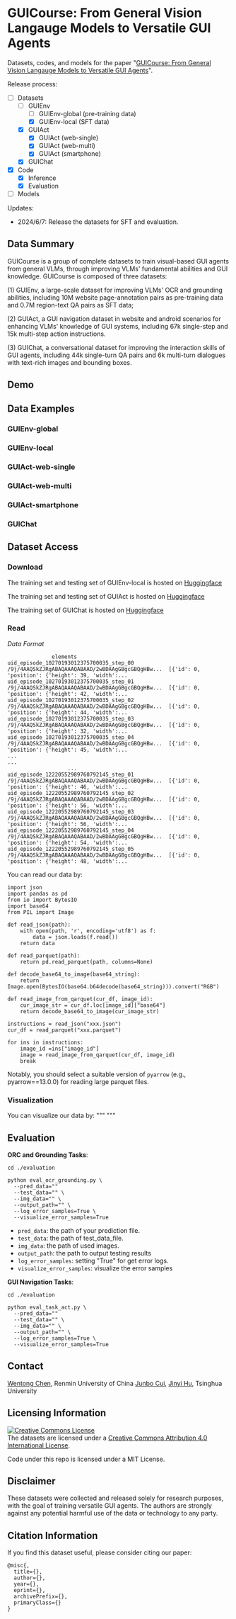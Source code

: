 # GUICourse: From General Vision Langauge Models to Versatile GUI Agents 

Datasets, codes, and models for the paper "[GUICourse: From General Vision Langauge Models to Versatile GUI Agents]()".

Release process:
- [ ] Datasets
  - [ ] GUIEnv
    - [ ] GUIEnv-global (pre-training data)
    - [x] GUIEnv-local (SFT data)
  - [x] GUIAct
    - [x] GUIAct (web-single)
    - [x] GUIAct (web-multi)
    - [x] GUIAct (smartphone)
  - [x] GUIChat
- [x] Code
  - [x] Inference
  - [x] Evaluation
- [ ] Models

Updates:
- 2024/6/7: Release the datasets for SFT and evaluation.


## Data Summary

GUICourse is a group of complete datasets to train visual-based GUI agents from general VLMs, through improving VLMs' fundamental abilities and GUI knowledge. GUICourse is composed of three datasets: 

(1) GUIEnv, a large-scale dataset for improving VLMs' OCR and grounding abilities, including 10M website page-annotation pairs as pre-training data and 0.7M region-text QA pairs as SFT data; 

(2) GUIAct, a GUI navigation dataset in website and android scenarios for enhancing VLMs' knowledge of GUI systems, including 67k single-step and 15k multi-step action instructions. 

(3) GUIChat, a conversational dataset for improving the interaction skills of GUI agents, including 44k single-turn QA pairs and 6k multi-turn dialogues with text-rich images and bounding boxes.

## Demo



## Data Examples

### GUIEnv-global

### GUIEnv-local

### GUIAct-web-single

### GUIAct-web-multi

### GUIAct-smartphone

### GUIChat



## Dataset Access

### Download

The training set and testing set of GUIEnv-local is hosted on [Huggingface](https://huggingface.co/datasets/yiye2023/GUIEnv)

The training set and testing set of GUIAct is hosted on [Huggingface](https://huggingface.co/datasets/yiye2023/GUIAct)

The training set of GUIChat is hosted on [Huggingface](https://huggingface.co/datasets/yiye2023/GUIChat)

### Read
*Data Format*
```
              elements
uid_episode_10270193012375700035_step_00  /9j/4AAQSkZJRgABAQAAAQABAAD/2wBDAAgGBgcGBQgHBw...  [{'id': 0, 'position': {'height': 39, 'width':...
uid_episode_10270193012375700035_step_01  /9j/4AAQSkZJRgABAQAAAQABAAD/2wBDAAgGBgcGBQgHBw...  [{'id': 0, 'position': {'height': 42, 'width':...
uid_episode_10270193012375700035_step_02  /9j/4AAQSkZJRgABAQAAAQABAAD/2wBDAAgGBgcGBQgHBw...  [{'id': 0, 'position': {'height': 44, 'width':...
uid_episode_10270193012375700035_step_03  /9j/4AAQSkZJRgABAQAAAQABAAD/2wBDAAgGBgcGBQgHBw...  [{'id': 0, 'position': {'height': 32, 'width':...
uid_episode_10270193012375700035_step_04  /9j/4AAQSkZJRgABAQAAAQABAAD/2wBDAAgGBgcGBQgHBw...  [{'id': 0, 'position': {'height': 45, 'width':...
...                                                                                     ...
                   ...
uid_episode_12220552989760792145_step_01  /9j/4AAQSkZJRgABAQAAAQABAAD/2wBDAAgGBgcGBQgHBw...  [{'id': 0, 'position': {'height': 46, 'width':...
uid_episode_12220552989760792145_step_02  /9j/4AAQSkZJRgABAQAAAQABAAD/2wBDAAgGBgcGBQgHBw...  [{'id': 0, 'position': {'height': 56, 'width':...
uid_episode_12220552989760792145_step_03  /9j/4AAQSkZJRgABAQAAAQABAAD/2wBDAAgGBgcGBQgHBw...  [{'id': 0, 'position': {'height': 56, 'width':...
uid_episode_12220552989760792145_step_04  /9j/4AAQSkZJRgABAQAAAQABAAD/2wBDAAgGBgcGBQgHBw...  [{'id': 0, 'position': {'height': 54, 'width':...
uid_episode_12220552989760792145_step_05  /9j/4AAQSkZJRgABAQAAAQABAAD/2wBDAAgGBgcGBQgHBw...  [{'id': 0, 'position': {'height': 48, 'width':...
```
You can read our  data by:
```
import json
import pandas as pd
from io import BytesIO
import base64
from PIL import Image

def read_json(path):
    with open(path, 'r', encoding='utf8') as f:
        data = json.loads(f.read())
    return data

def read_parquet(path):
    return pd.read_parquet(path, columns=None)

def decode_base64_to_image(base64_string):
    return Image.open(BytesIO(base64.b64decode(base64_string))).convert("RGB")

def read_image_from_qarquet(cur_df, image_id):
    cur_image_str = cur_df.loc[image_id]["base64"]
    return decode_base64_to_image(cur_image_str)

instructions = read_json("xxx.json")
cur_df = read_parquet("xxx.parquet")

for ins in instructions:
    image_id =ins["image_id"]
    image = read_image_from_qarquet(cur_df, image_id)
    break

```
Notably, you should select a suitable version of `pyarrow` (e.g., pyarrow==13.0.0) for reading large parquet files.

### Visualization

You can visualize our data by:
"""
"""

## Evaluation

**ORC and Grounding Tasks**: 

```
cd ./evaluation

python eval_ocr_grounding.py \
  --pred_data=""
  --test_data="" \
  --img_data="" \
  --output_path="" \
  --log_error_samples=True \
  --visualize_error_samples=True
```

- `pred_data`: the path of your prediction file.
- `test_data`: the path of test_data_file.
- `img_data`: the path of used images.
- `output_path`: the path to output testing results
- `log_error_samples`: setting "True" for get error logs.
- `visualize_error_samples`: visualize the error samples

**GUI Navigation Tasks**: 
```
cd ./evaluation

python eval_task_act.py \
  --pred_data=""
  --test_data="" \
  --img_data="" \
  --output_path="" \
  --log_error_samples=True \
  --visualize_error_samples=True
```

## Contact

[Wentong Chen](mailto:cwt_0139@ruc.edu.cn), Renmin University of China
[Junbo Cui](mailto:cuijb2000@gmail.com), [Jinyi Hu](mailto:hu-jy21@mails.tsinghua.edu.cn), Tsinghua University


## Licensing Information

<a rel="license" href="http://creativecommons.org/licenses/by/4.0/"><img alt="Creative Commons License" style="border-width:0" src="https://i.creativecommons.org/l/by/4.0/88x31.png" /></a><br />The datasets are licensed under a <a rel="license" href="http://creativecommons.org/licenses/by/4.0/">Creative Commons Attribution 4.0 International License</a>.

Code under this repo is licensed under a MIT License.

## Disclaimer

These datasets were collected and released solely for research purposes, with the goal of training versatile GUI agents. The authors are strongly against any potential harmful use of the data or technology to any party. 

## Citation Information

If you find this dataset useful, please consider citing our paper:

```
@misc{,
  title={},
  author={},
  year={},
  eprint={},
  archivePrefix={},
  primaryClass={}
}
```
